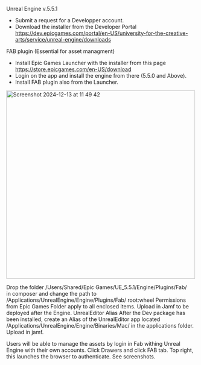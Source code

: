 Unreal Engine v.5.5.1
- Submit a request for a Developper account.
- Download the installer from the Developer Portal
https://dev.epicgames.com/portal/en-US/university-for-the-creative-arts/service/unreal-engine/downloads 
 
FAB plugin (Essential for asset managment)
- Install Epic Games Launcher with the installer from this page \
https://store.epicgames.com/en-US/download  
- Login on the app and install the engine from there (5.5.0 and Above). 
- Install FAB plugin also from the Launcher.
 <img width="500" alt="Screenshot 2024-12-13 at 11 49 42" src="https://github.com/user-attachments/assets/37ce02f6-3716-48a7-8a31-10ed55dbdc5f" />

Drop the folder 
/Users/Shared/Epic Games/UE_5.5.1/Engine/Plugins/Fab/  
in composer and change the path to   
/Applications/UnrealEngine/Engine/Plugins/Fab/ 
root:wheel Permissions from Epic Games Folder apply to all enclosed items. 
Upload in Jamf to be deployed after the Engine. 
UnrealEditor Alias 
After the Dev package has been installed, create an Alias of the UnrealEditor app  located /Applications/UnrealEngine/Engine/Binaries/Mac/ in the applications folder. 
Upload in jamf. 
 
Users will be able to manage the assets by login in Fab withing Unreal Engine with their own accounts. Click Drawers and click FAB tab. Top right, this launches the browser to authenticate. See screenshots. 
 
